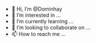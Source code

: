 - 👋 Hi, I’m @Dominhay
- 👀 I’m interested in ...
- 🌱 I’m currently learning ...
- 💞️ I’m looking to collaborate on ...
- 📫 How to reach me ...

<!---
Dominhay/Dominhay is a ✨ special ✨ repository because its `README.md` (this file) appears on your GitHub profile.
You can click the Preview link to take a look at your changes.
--->
